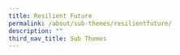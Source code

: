 ```yaml
---
title: Resilient Future
permalink: /about/sub-themes/resilientfuture/
description: ""
third_nav_title: Sub Themes
---
```


